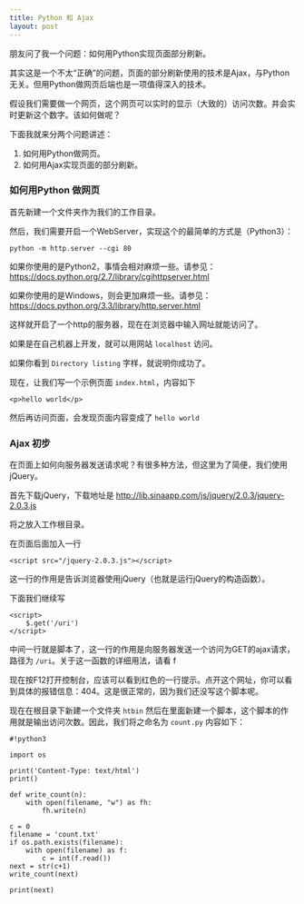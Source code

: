 ```yaml
---
title: Python 和 Ajax
layout: post
---
```


朋友问了我一个问题：如何用Python实现页面部分刷新。

其实这是一个不太“正确”的问题，页面的部分刷新使用的技术是Ajax，与Python无关。但用Python做网页后端也是一项值得深入的技术。

假设我们需要做一个网页，这个网页可以实时的显示（大致的）访问次数。并会实时更新这个数字。该如何做呢？

下面我就来分两个问题讲述：

1. 如何用Python做网页。
2. 如何用Ajax实现页面的部分刷新。

### 如何用Python 做网页

首先新建一个文件夹作为我们的工作目录。

然后，我们需要开启一个WebServer，实现这个的最简单的方式是（Python3）：

    python -m http.server --cgi 80

如果你使用的是Python2，事情会相对麻烦一些。请参见：
https://docs.python.org/2.7/library/cgihttpserver.html

如果你使用的是Windows，则会更加麻烦一些。请参见：
https://docs.python.org/3.3/library/http.server.html

这样就开启了一个http的服务器，现在在浏览器中输入网址就能访问了。

如果是在自己机器上开发，就可以用网站 `localhost` 访问。

如果你看到 `Directory listing` 字样，就说明你成功了。

现在，让我们写一个示例页面 `index.html`，内容如下

    <p>hello world</p>

然后再访问页面，会发现页面内容变成了 `hello world`

### Ajax 初步

在页面上如何向服务器发送请求呢？有很多种方法，但这里为了简便，我们使用jQuery。

首先下载jQuery，下载地址是
http://lib.sinaapp.com/js/jquery/2.0.3/jquery-2.0.3.js

将之放入工作根目录。

在页面后面加入一行

    <script src="/jquery-2.0.3.js"></script>

这一行的作用是告诉浏览器使用jQuery（也就是运行jQuery的构造函数）。

下面我们继续写

    <script>
        $.get('/uri')
    </script>

中间一行就是脚本了，这一行的作用是向服务器发送一个访问为GET的ajax请求，路径为 `/uri`。关于这一函数的详细用法，请看
f

现在按F12打开控制台，应该可以看到红色的一行提示。点开这个网址，你可以看到具体的报错信息：404。这是很正常的，因为我们还没写这个脚本呢。

现在在根目录下新建一个文件夹 `htbin` 然后在里面新建一个脚本，这个脚本的作用就是输出访问次数。因此，我们将之命名为 `count.py` 内容如下：

```
#!python3

import os

print('Content-Type: text/html')
print()

def write_count(n):
    with open(filename, "w") as fh:
        fh.write(n)

c = 0
filename = 'count.txt'
if os.path.exists(filename):
    with open(filename) as f:
        c = int(f.read())
next = str(c+1)
write_count(next)
    
print(next)
```

